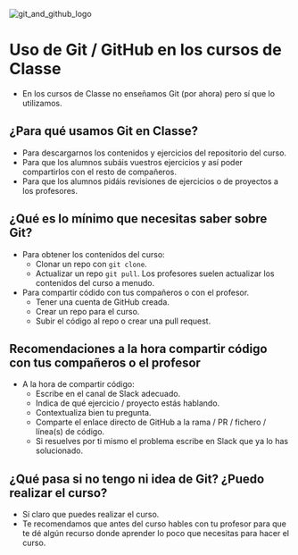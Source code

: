 ![git_and_github_logo](https://user-images.githubusercontent.com/3619686/183941042-fb22be9e-7636-47ba-925d-2c3ed15dcbad.png)

# Uso de Git / GitHub en los cursos de Classe

- En los cursos de Classe no enseñamos Git (por ahora) pero sí que lo utilizamos.

## ¿Para qué usamos Git en Classe?

- Para descargarnos los contenidos y ejercicios del repositorio del curso.
- Para que los alumnos subáis vuestros ejercicios y así poder compartirlos con el resto de compañeros.
- Para que los alumnos pidáis revisiones de ejercicios o de proyectos a los profesores.

## ¿Qué es lo mínimo que necesitas saber sobre Git?

- Para obtener los contenidos del curso:
  - Clonar un repo con `git clone`.
  - Actualizar un repo `git pull`. Los profesores suelen actualizar los contenidos del curso a menudo.
- Para compartir códido con tus compañeros o con el profesor.
  - Tener una cuenta de GitHub creada.
  - Crear un repo para el curso.
  - Subir el código al repo o crear una pull request.

## Recomendaciones a la hora compartir código con tus compañeros o el profesor

- A la hora de compartir código:
  - Escribe en el canal de Slack adecuado.
  - Indica de qué ejercicio / proyecto estás hablando.
  - Contextualiza bien tu pregunta.
  - Comparte el enlace directo de GitHub a la rama / PR / fichero / línea(s) de código.
  - Si resuelves por ti mismo el problema escribe en Slack que ya lo has solucionado.

## ¿Qué pasa si no tengo ni idea de Git? ¿Puedo realizar el curso?

- Sí claro que puedes realizar el curso.
- Te recomendamos que antes del curso hables con tu profesor para que te dé algún recurso donde aprender lo poco que necesitas para hacer el curso.
